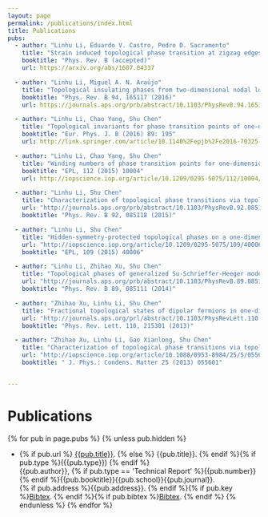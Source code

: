 ```yaml
---
layout: page
permalink: /publications/index.html
title: Publications
pubs:
  - author: "Linhu Li, Eduardo V. Castro, Pedro D. Sacramento"
    title: "Strain induced topological phase transition at zigzag edges of monolayer transition-metal dichalcogenides"
    booktitle: "Phys. Rev. B (accepted)"
    url: https://arxiv.org/abs/1607.04337

  - author: "Linhu Li, Miguel A. N. Araújo"
    title: "Topological insulating phases from two-dimensional nodal loop semimetals"
    booktitle: "Phys. Rev. B 94, 165117 (2016)"
    url: https://journals.aps.org/prb/abstract/10.1103/PhysRevB.94.165117

  - author: "Linhu Li, Chao Yang, Shu Chen"
    title: "Topological invariants for phase transition points of one-dimensional Z2 topological systems"
    booktitle: "Eur. Phys. J. B (2016) 89: 195"
    url: http://link.springer.com/article/10.1140%2Fepjb%2Fe2016-70325-x

  - author: "Linhu Li, Chao Yang, Shu Chen"
    title: "Winding numbers of phase transition points for one-dimensional topological systems"
    booktitle: "EPL, 112 (2015) 10004"
    url: http://iopscience.iop.org/article/10.1209/0295-5075/112/10004/meta

  - author: "Linhu Li, Shu Chen"
    title: "Characterization of topological phase transitions via topological properties of transition points"
    url: "http://journals.aps.org/prb/abstract/10.1103/PhysRevB.92.085118"
    booktitle: "Phys. Rev. B 92, 085118 (2015)"

  - author: "Linhu Li, Shu Chen"
    title: "Hidden-symmetry-protected topological phases on a one-dimensional lattice"
    url: "http://iopscience.iop.org/article/10.1209/0295-5075/109/40006"
    booktitle: "EPL, 109 (2015) 40006"

  - author: "Linhu Li, Zhihao Xu, Shu Chen"
    title: "Topological phases of generalized Su-Schrieffer-Heeger models"
    url: "http://journals.aps.org/prb/abstract/10.1103/PhysRevB.89.085111"
    booktitle: "Phys. Rev. B 89, 085111 (2014)"

  - author: "Zhihao Xu, Linhu Li, Shu Chen"
    title: "Fractional topological states of dipolar fermions in one-dimensional optical superlattices"
    url: "http://journals.aps.org/prl/abstract/10.1103/PhysRevLett.110.215301"
    booktitle: "Phys. Rev. Lett. 110, 215301 (2013)"

  - author: "Zhihao Xu, Linhu Li, Gao Xianlong, Shu Chen"
    title: "Characterization of topological phase transitions via topological properties of transition points"
    url: "http://iopscience.iop.org/article/10.1088/0953-8984/25/5/055601/meta"
    booktitle: " J. Phys.: Condens. Matter 25 (2013) 055601"


---
```


# Publications

{% for pub in page.pubs %}
{% unless pub.hidden %}
  - {% if pub.url %} [{{pub.title}}]({{pub.url}}).
    {% else %} {{pub.title}}.
    {% endif %}{% if pub.type %}({{pub.type}})
    {% endif %}<br>
    {{pub.author}},
    {% if pub.type == 'Technical Report' %}{{pub.number}}
    {% endif %}{{pub.booktitle}}{{pub.school}}{{pub.journal}}.<br>
    {% if pub.address %}{{pub.address}}.
    {% endif %}{% if pub.key %}[Bibtex](http://groups.csail.mit.edu/commit/bibtex.cgi?key={{pub.key}}).
    {% endif %}{% if pub.bibtex %}[Bibtex]({{pub.bibtex}}).
    {% endif %}
{% endunless %}
{% endfor %}



